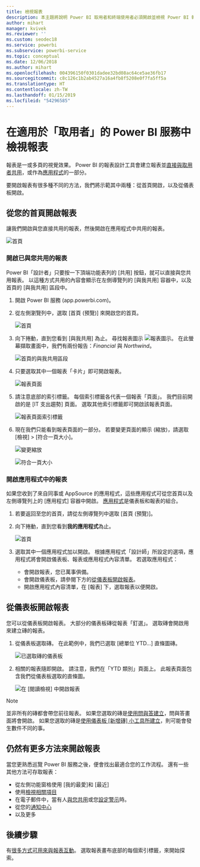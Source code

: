 ```yaml
---
title: 檢視報表
description: 本主題將說明 Power BI 取用者和終端使用者必須開啟並檢視 Power BI 報表。
author: mihart
manager: kvivek
ms.reviewer: ''
ms.custom: seodec18
ms.service: powerbi
ms.subservice: powerbi-service
ms.topic: conceptual
ms.date: 12/06/2018
ms.author: mihart
ms.openlocfilehash: 004396150f0301dadee32bd08ac64ce5ae36fb17
ms.sourcegitcommit: c8c126c1b2ab4527a16a4fb8f5208e0f7fa5ff5a
ms.translationtype: HT
ms.contentlocale: zh-TW
ms.lasthandoff: 01/15/2019
ms.locfileid: "54296585"
---
```

# <a name="view-a-report-in-power-bi-service-for-consumers"></a>在適用於「取用者」的 Power BI 服務中檢視報表
報表是一或多頁的視覺效果。 Power BI 的報表設計工具會建立報表並[直接與取用者共用](end-user-shared-with-me.md)，或作為[應用程式](end-user-apps.md)的一部分。 

要開啟報表有很多種不同的方法，我們將示範其中兩種：從首頁開啟，以及從儀表板開啟。 

<!-- add art-->


## <a name="open-a-report-from-your-home-page"></a>從您的首頁開啟報表
讓我們開啟與您直接共用的報表，然後開啟在應用程式中共用的報表。

   ![首頁](./media/end-user-report-open/power-bi-home.png)

### <a name="open-a-report-that-has-been-shared-with-you"></a>開啟已與您共用的報表
Power BI「設計者」只要按一下頂端功能表列的 [共用] 按鈕，就可以直接與您共用報表。 以這種方式共用的內容會顯示在左側導覽列的 [與我共用] 容器中，以及首頁的 [與我共用] 區段中。

1. 開啟 Power BI 服務 (app.powerbi.com)。

2. 從左側瀏覽列中，選取 [首頁 (預覽)] 來開啟您的首頁。  

   ![首頁](./media/end-user-report-open/power-bi-select-home.png)
   
3. 向下捲動，直到您看到 [與我共用] 為止。 尋找報表圖示 ![報表圖示](./media/end-user-report-open/power-bi-report-icon.png)。 在此螢幕擷取畫面中，我們有兩份報告：*Financial* 與 *Northwind*。 
   
   ![首頁的與我共用區段](./media/end-user-report-open/power-bi-shared.png)

4. 只要選取其中一個報表「卡片」即可開啟報表。

   ![報表頁面](./media/end-user-report-open/power-bi-report1.png)

5. 請注意底部的索引標籤。 每個索引標籤各代表一個報表「頁面」。 我們目前開啟的是 [IT 支出趨勢] 頁面。 選取其他索引標籤即可開啟該報表頁面。 

   ![報表頁面索引標籤](./media/end-user-report-open/power-bi-tabs.png)

6. 現在我們只能看到報表頁面的一部分。 若要變更頁面的顯示 (縮放)，請選取 [檢視] > [符合一頁大小]。

   ![變更縮放](./media/end-user-report-open/power-bi-fit.png)

   ![符合一頁大小](./media/end-user-report-open/power-bi-report2.png)

### <a name="open-a-report-that-is-part-of-an-app"></a>開啟應用程式中的報表
如果您收到了來自同事或 AppSource 的應用程式，這些應用程式可從您首頁以及左側導覽列上的 [應用程式] 容器中開啟。 [應用程式](end-user-apps.md)是儀表板和報表的組合。

1. 若要返回至您的首頁，請從左側導覽列中選取 [首頁 (預覽)]。

7. 向下捲動，直到您看到**我的應用程式**為止。

   ![首頁](./media/end-user-report-open/power-bi-my-apps.png)

8. 選取其中一個應用程式加以開啟。 根據應用程式「設計師」所設定的選項，應用程式將會開啟儀表板、報表或應用程式內容清單。 若選取應用程式：
    - 會開啟報表，您已萬事俱備。
    - 會開啟儀表板，請參閱下方的[從儀表板開啟報表](#Open-a-report-from-a-dashboard)。
    - 開啟應用程式內容清單，在 [報表] 下，選取報表以便開啟。


## <a name="open-a-report-from-a-dashboard"></a>從儀表板開啟報表
您可以從儀表板開啟報表。 大部分的儀表板磚從報表「釘選」。 選取磚會開啟用來建立磚的報表。 

1. 從儀表板選取磚。 在此範例中，我們已選取 [總單位 YTD...] 直條圖磚。

    ![已選取磚的儀表板](./media/end-user-report-open/power-bi-dashboard.png)

2.  相關的報表隨即開啟。 請注意，我們在「YTD 類別」頁面上。 此報表頁面包含我們從儀表板選取的直條圖。

    ![在 [閱讀檢視] 中開啟報表](./media/end-user-report-open/power-bi-report-new.png)

> [!NOTE]
> 並非所有的磚都會帶您前往報表。 如果您選取的磚是[使用問與答建立](end-user-q-and-a.md)，問與答畫面將會開啟。 如果您選取的磚是[使用儀表板 [新增磚] 小工具所建立](../service-dashboard-add-widget.md)，則可能會發生數件不同的事。  


##  <a name="still-more-ways-to-open-a-report"></a>仍然有更多方法來開啟報表
當您更熟悉巡覽 Power BI 服務之後，便會找出最適合您的工作流程。 還有一些其他方法可存取報表：
- 從左側功能窗格使用 [我的最愛]和 [最近]    
- 使用[檢視相關項目](end-user-related.md)    
- 在電子郵件中，當有人[與您共用](../service-share-reports.md)或您[設定警示](end-user-alerts.md)時。    
- 從您的[通知中心](end-user-notification-center.md)    
- 以及更多

## <a name="next-steps"></a>後續步驟
有[很多方式可用來與報表互動](end-user-reading-view.md)。  選取報表畫布底部的每個索引標籤，來開始探索。

